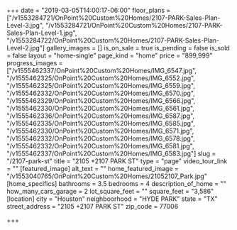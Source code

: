 +++
date = "2019-03-05T14:00:17-06:00"
floor_plans = ["/v1553284721/OnPoint%20Custom%20Homes/2107-PARK-Sales-Plan-Level-3.jpg", "/v1553284721/OnPoint%20Custom%20Homes/2107-PARK-Sales-Plan-Level-1.jpg", "/v1553284722/OnPoint%20Custom%20Homes/2107-PARK-Sales-Plan-Level-2.jpg"]
gallery_images = []
is_on_sale = true
is_pending = false
is_sold = false
layout = "home-single"
page_kind = "home"
price = "899,999"
progress_images = ["/v1555462337/OnPoint%20Custom%20Homes/IMG_6547.jpg", "/v1555462325/OnPoint%20Custom%20Homes/IMG_6552.jpg", "/v1555462325/OnPoint%20Custom%20Homes/IMG_6559.jpg", "/v1555462332/OnPoint%20Custom%20Homes/IMG_6570.jpg", "/v1555462329/OnPoint%20Custom%20Homes/IMG_6566.jpg", "/v1555462330/OnPoint%20Custom%20Homes/IMG_6561.jpg", "/v1555462336/OnPoint%20Custom%20Homes/IMG_6587.jpg", "/v1555462335/OnPoint%20Custom%20Homes/IMG_6585.jpg", "/v1555462330/OnPoint%20Custom%20Homes/IMG_6571.jpg", "/v1555462332/OnPoint%20Custom%20Homes/IMG_6578.jpg", "/v1555462332/OnPoint%20Custom%20Homes/IMG_6581.jpg", "/v1555462337/OnPoint%20Custom%20Homes/IMG_6583.jpg"]
slug = "/2107-park-st"
title = "2105 +2107 PARK ST"
type = "page"
video_tour_link = ""
[featured_image]
alt_text = ""
home_featured_image = "/v1553040765/OnPoint%20Custom%20Homes/21052107_Park.jpg"
[home_specifics]
bathrooms = 3.5
bedrooms = 4
description_of_home = ""
how_many_cars_garage = 2
lot_square_feet = ""
square_feet = "3,586"
[location]
city = "Houston"
neighboorhood = "HYDE PARK"
state = "TX"
street_address = "2105 +2107 PARK ST"
zip_code = 77006

+++

